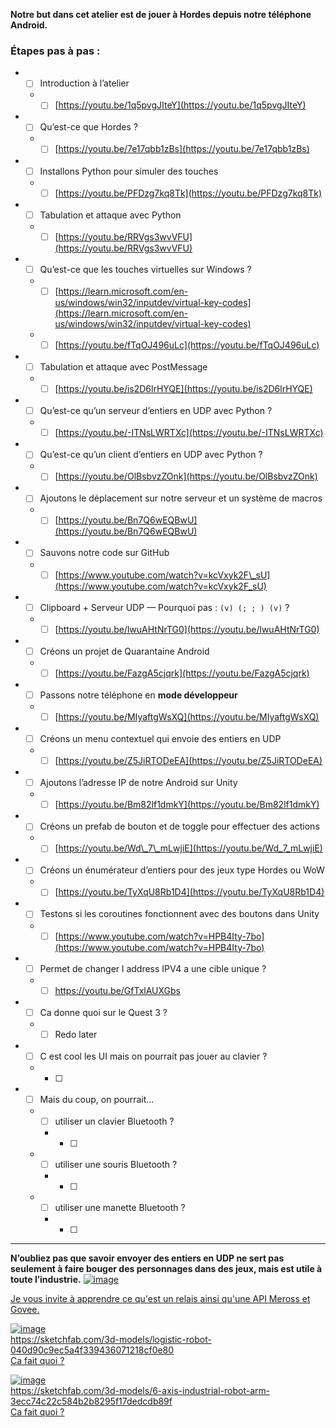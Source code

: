 
**Notre but dans cet atelier est de jouer à Hordes depuis notre téléphone Android.**

### Étapes pas à pas :

- * [ ] Introduction à l’atelier
  - * [ ] [https://youtu.be/1q5pvgJIteY](https://youtu.be/1q5pvgJIteY)
- * [ ] Qu’est-ce que Hordes ?
  - * [ ] [https://youtu.be/7e17qbb1zBs](https://youtu.be/7e17qbb1zBs)
- * [ ] Installons Python pour simuler des touches
  - * [ ] [https://youtu.be/PFDzg7kq8Tk](https://youtu.be/PFDzg7kq8Tk)
- * [ ] Tabulation et attaque avec Python
  - * [ ] [https://youtu.be/RRVgs3wvVFU](https://youtu.be/RRVgs3wvVFU)
- * [ ] Qu’est-ce que les touches virtuelles sur Windows ?
  - * [ ] [https://learn.microsoft.com/en-us/windows/win32/inputdev/virtual-key-codes](https://learn.microsoft.com/en-us/windows/win32/inputdev/virtual-key-codes)
  - * [ ] [https://youtu.be/fTqOJ496uLc](https://youtu.be/fTqOJ496uLc)
- * [ ] Tabulation et attaque avec PostMessage
  - * [ ] [https://youtu.be/is2D6lrHYQE](https://youtu.be/is2D6lrHYQE)
- * [ ] Qu’est-ce qu’un serveur d’entiers en UDP avec Python ?
  - * [ ] [https://youtu.be/-ITNsLWRTXc](https://youtu.be/-ITNsLWRTXc)
- * [ ] Qu’est-ce qu’un client d’entiers en UDP avec Python ?
  - * [ ] [https://youtu.be/OlBsbvzZOnk](https://youtu.be/OlBsbvzZOnk)
- * [ ] Ajoutons le déplacement sur notre serveur et un système de macros
  - * [ ] [https://youtu.be/Bn7Q6wEQBwU](https://youtu.be/Bn7Q6wEQBwU)
- * [ ] Sauvons notre code sur GitHub
  - * [ ] [https://www.youtube.com/watch?v=kcVxyk2F\_sU](https://www.youtube.com/watch?v=kcVxyk2F_sU)
- * [ ] Clipboard + Serveur UDP — Pourquoi pas : `(v) (; ; ) (v)` ?
  - * [ ] [https://youtu.be/lwuAHtNrTG0](https://youtu.be/lwuAHtNrTG0)
- * [ ] Créons un projet de Quarantaine Android
  - * [ ] [https://youtu.be/FazgA5cjqrk](https://youtu.be/FazgA5cjqrk)
- * [ ] Passons notre téléphone en **mode développeur**
  - * [ ] [https://youtu.be/MIyaftgWsXQ](https://youtu.be/MIyaftgWsXQ)
- * [ ] Créons un menu contextuel qui envoie des entiers en UDP
  - * [ ] [https://youtu.be/Z5JiRTODeEA](https://youtu.be/Z5JiRTODeEA)
- * [ ] Ajoutons l’adresse IP de notre Android sur Unity
  - * [ ] [https://youtu.be/Bm82lf1dmkY](https://youtu.be/Bm82lf1dmkY)
- * [ ] Créons un prefab de bouton et de toggle pour effectuer des actions
  - * [ ] [https://youtu.be/Wd\_7\_mLwjiE](https://youtu.be/Wd_7_mLwjiE)
- * [ ] Créons un énumérateur d’entiers pour des jeux type Hordes ou WoW
  - * [ ] [https://youtu.be/TyXqU8Rb1D4](https://youtu.be/TyXqU8Rb1D4)
- * [ ] Testons si les coroutines fonctionnent avec des boutons dans Unity
  - * [ ] [https://www.youtube.com/watch?v=HPB4Ity-7bo](https://www.youtube.com/watch?v=HPB4Ity-7bo)
- * [ ] Permet de changer l address IPV4 a une cible unique ?
  - * [ ] https://youtu.be/GfTxlAUXGbs
- * [ ] Ca donne quoi sur le Quest 3 ?
  - * [ ] Redo later
- * [ ] C est cool les UI mais on pourrait pas jouer au clavier ?
  - * [ ] 
- * [ ] Mais du coup, on pourrait...
  - * [ ] utiliser un clavier Bluetooth ?
    - * [ ] 
  - * [ ] utiliser une souris Bluetooth ?
    - * [ ] 
  - * [ ]  utiliser une manette Bluetooth ?
    - * [ ] 



---

**N’oubliez pas que savoir envoyer des entiers en UDP ne sert pas seulement à faire bouger des personnages dans des jeux, mais est utile à toute l’industrie.**
[![image](https://github.com/user-attachments/assets/26735502-39a3-4d24-a397-fb631bfe42e6)](https://youtu.be/ZEir102PxJ8?t=484)

[Je vous invite à apprendre ce qu'est un relais ainsi qu'une API Meross et Govee.](https://www.google.com/search?q=meross+govee+and+relay+arduino)


[![image](https://github.com/user-attachments/assets/af3f8c15-b55b-4417-adb3-1b080eef615b)](https://sketchfab.com/3d-models/logistic-robot-040d90c9ec5a4f339436071218cf0e80)  
https://sketchfab.com/3d-models/logistic-robot-040d90c9ec5a4f339436071218cf0e80    
[Ca fait quoi ?](https://www.faulhaber.com/fr/motion/robots-logistiques/)    

[![image](https://github.com/user-attachments/assets/27152b19-5500-4e10-bed6-8656d1203ca5)](https://sketchfab.com/3d-models/6-axis-industrial-robot-arm-3ecc74c22c584b2b8295f17dedcdb89f)  
https://sketchfab.com/3d-models/6-axis-industrial-robot-arm-3ecc74c22c584b2b8295f17dedcdb89f  
[Ca fait quoi ?](https://www.hansrobot.net/elfin-collaborative-robot)    
